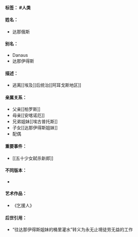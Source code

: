 #### 标签： #人类
#### 姓名：
- 达那俄斯
#### 别名：
- Danaus
- 达那伊得斯
#### 描述：
- 逃离[[埃及]]后统治[[阿耳戈斯地区]]
#### 亲属关系：
- 父亲[[柏罗斯]]
- 母亲[[安喀诺厄]]
- 兄弟姐妹[[埃古普托斯]]
- 子女[[达那伊得斯姐妹]]
- 配偶
#### 重要事件：
- [[五十少女弑杀新郎]]
#### 不同版本：
- 
#### 艺术作品：
- 《乞援人》
#### 后世引用：
- “往达那伊得斯姐妹的桶里灌水”转义为永无止境徒劳无益的工作